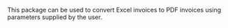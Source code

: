 This package can be used to convert Excel invoices to PDF invoices using parameters supplied by the user.
